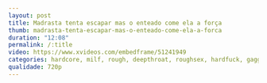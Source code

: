 ```yaml
---
layout: post
title: Madrasta tenta escapar mas o enteado come ela a força
thumb: madrasta-tenta-escapar-mas-o-enteado-come-ela-a-forca
duration: "12:08"
permalink: /:title
video: https://www.xvideos.com/embedframe/51241949
categories: hardcore, milf, rough, deepthroat, roughsex, hardfuck, gagged, cougar, throatfucking, punished, slapped, struggle, fucking-hard,  resistant, mylf, roughedup, free-mylf-porn, forcefucked, mylfvideos
qualidade: 720p
---
```

